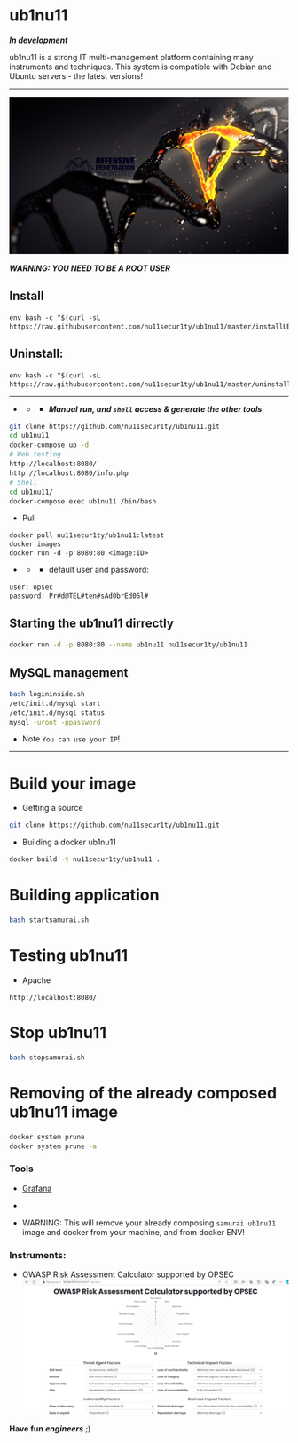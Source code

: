 # ub1nu11 
***In development***

ub1nu11 is a strong IT multi-management platform containing many instruments and techniques.
This system is compatible with Debian and Ubuntu servers - the latest versions!

------------------------------------------------------------------------

![](https://github.com/nu11secur1ty/ub1nu11/blob/master/logo/background.png)

***WARNING: YOU NEED TO BE A ROOT USER***

## Install
```
env bash -c "$(curl -sL https://raw.githubusercontent.com/nu11secur1ty/ub1nu11/master/installUB.sh)"
```

## Uninstall:
```
env bash -c "$(curl -sL https://raw.githubusercontent.com/nu11secur1ty/ub1nu11/master/uninstallUB.sh)"
```
-----------------------------------------------------------------------------------

- - - ***Manual run, and `shell` access & generate the other tools***
```bash
git clone https://github.com/nu11secur1ty/ub1nu11.git
cd ub1nu11
docker-compose up -d
# Web testing
http://localhost:8080/
http://localhost:8080/info.php
# Shell
cd ub1nu11/
docker-compose exec ub1nu11 /bin/bash
```
- Pull
```
docker pull nu11secur1ty/ub1nu11:latest
docker images
docker run -d -p 8080:80 <Image:ID>
```
- - - default user and password:
```
user: opsec
password: Pr#d@TEL#ten#sAd0brEd06l#
```
## Starting the ub1nu11 dirrectly

```bash
docker run -d -p 8080:80 --name ub1nu11 nu11secur1ty/ub1nu11
```

## MySQL management

```bash
bash logininside.sh
/etc/init.d/mysql start
/etc/init.d/mysql status
mysql -uroot -ppassword
```
- Note 
`You can use your IP`!

------------------------------------------------
# Build your image

- Getting a source
```bash
git clone https://github.com/nu11secur1ty/ub1nu11.git
```
- Building a docker ub1nu11
```bash
docker build -t nu11secur1ty/ub1nu11 .
```
# Building application
```bash
bash startsamurai.sh
```
# Testing ub1nu11 
- Apache
```url
http://localhost:8080/
```

# Stop ub1nu11 
```bash
bash stopsamurai.sh
```
# Removing of the already composed ub1nu11 image
```bash
docker system prune
docker system prune -a
```
### Tools
- [Grafana](https://grafana.com/docs/grafana/latest/setup-grafana/configure-docker/)

- 
- WARNING: This will remove your already composing `samurai ub1nu11` image and docker from your machine, and from docker ENV!

### Instruments:
- OWASP Risk Assessment Calculator supported by OPSEC
![](https://github.com/nu11secur1ty/ub1nu11/blob/master/doc/Calc.png)

**Have fun** ***engineers*** ;)
